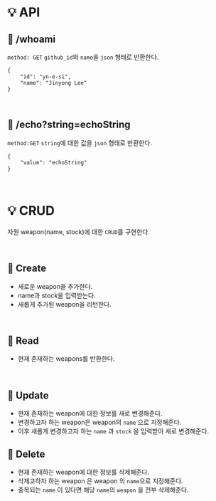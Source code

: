 # &#128161; API

## &#128204; /whoami
<code>method: GET</code> 
<code>github_id</code>와 <code>name</code>을 <code>json</code> 형태로 반환한다.

```
{
    "id": "yn-e-si",
    "name": "Jinyong Lee"
}
```

<br/>

## &#128204; /echo?string=echoString

<code>method:GET</code> 
<code>string</code>에 대한 값을 <code>json</code> 형태로 반환한다.  

```
{
    "value": "echoString"
}
```

<br/>



# &#128161; CRUD

자원 weapon(name, stock)에 대한 <code>CRUD</code>를 구현한다.



<br/>

## &#128204; Create
- 새로운 weapon을 추가한다. 
- name과 stock을 입력받는다. 
- 새롭게 추가된 weapon을 리턴한다.

<br/>



## &#128204; Read
- 현재 존재하는 weapons를 반환한다.

<br/>

## &#128204; Update
- 현재 존재하는 weapon에 대한 정보를 새로 변경해준다.
- 변경하고자 하는 weapon은 weapon의 <code>name</code> 으로 지정해준다.
- 이후 새롭게 변경하고자 하는 <code>name</code> 과 <code>stock</code> 을 입력받아 새로 변경해준다.

## &#128204; Delete
- 현재 존재하는 weapon에 대한 정보를 삭제해준다.
- 삭제고하자 하는 weapon 은 weapon 의 <code>name</code>으로 지정해준다.
- 중복되는 <code>name</code> 이 있다면 해당 <code>name</code>의 <code>weapon</code> 을 전부 삭제해준다.